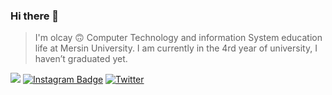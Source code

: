 ### Hi there 👋
> I'm olcay 🙃
Computer Technology and information System education life at Mersin University. I am currently in the 4rd year of university, I haven’t graduated yet.




<a href="https://www.linkedin.com/in/olcay-varol-88b1a8206/"><img src="https://img.shields.io/badge/LINKEDIN-D14836?style=for-the-badge&logo=linkedin&logoColor=white&color=blue"></a>
[![Instagram Badge](https://img.shields.io/badge/-Instagram-C13584?style=flat-quare&labelColor=C13584&logo=instagram&logoColor=white&link=https://www.instagram.com/olcayvaro1)](https://www.instagram.com/olcayvaro1)   [![Twitter](https://img.shields.io/twitter/url/https/twitter.com/olcayvaroll.svg?style=social&label=TWİTTER)](https://twitter.com/olcayvaroll)




